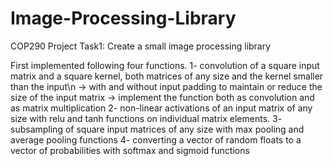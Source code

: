 # Image-Processing-Library
COP290 Project
Task1: Create a small image processing library

 First implemented following four functions.
 1-   convolution of a square input matrix and a square kernel, both matrices of any size and the kernel smaller than the input\n
       -> with and without input padding to maintain or reduce the size of the input matrix
       -> implement the function both as convolution and as matrix multiplication
 2-   non-linear activations of an input matrix of any size with relu and tanh functions on individual matrix elements.
 3-   subsampling of square input matrices of any size with max pooling and average pooling functions
 4-   converting a vector of random floats to a vector of probabilities with softmax and sigmoid functions
